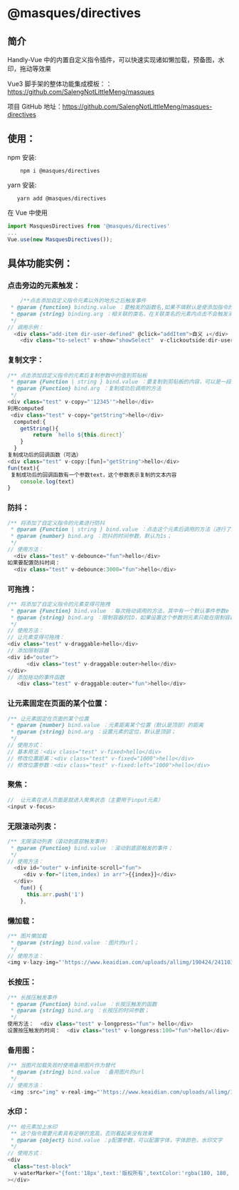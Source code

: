 # @masques/directives

## 简介

Handly-Vue 中的内置自定义指令插件，可以快速实现诸如懒加载，预备图，水印，拖动等效果

Vue3 脚手架的整体功能集成模板：：https://github.com/SalengNotLittleMeng/masques

项目 GitHub 地址：https://github.com/SalengNotLittleMeng/masques-directives

## 使用：

npm 安装:

```shell
    npm i @masques/directives
```

yarn 安装:

```shell
   yarn add @masques/directives
```

在 Vue 中使用

```js
import MasquesDirectives from '@masques/directives'
...
Vue.use(new MasquesDirectives());
```

## 具体功能实例：

### 点击旁边的元素触发：

```js
    /**点击添加自定义指令元素以外的地方之后触发事件
 * @param {function} binding.value ：要触发的函数名,如果不填默认是使添加指令的元素消失
 * @param {string} binding.arg ：相关联的类名，在关联类名的元素内点击不会触发消失事件,防止开启事件无法触发
 */
// 调用示例：
  <div class="add-item dir-user-defined" @click="addItem">自义 ↓</div>
    <div class="to-select" v-show="showSelect"  v-clickoutside:dir-user-defined = "confirm"></div>
```

### 复制文字：

```js
/** 点击添加自定义指令的元素后复制参数中的值到剪贴板
 * @param {Function | string } bind.value ：要复制到剪贴板的内容，可以是一段文字，也可以是methods或computed；
 * @param {Function} bind.arg ：复制成功后调用的方法
 */
<div class="test" v-copy="'12345'">hello</div>
利用computed
 <div class="test" v-copy="getString">hello</div>
  computed:{
    getString(){
        return `hello ${this.direct}`
    }
  }
复制成功后的回调函数（可选）
<div class="test" v-copy:[fun]="getString">hello</div>
fun(text){
 复制成功后的回调函数有一个参数text，这个参数表示复制的文本内容
    console.log(text)
}
```

### 防抖：

```js
/** 将添加了自定义指令的元素进行防抖
 * @param {Function | string } bind.value ：点击这个元素后调用的方法（进行了防抖处理）
 * @param {number} bind.arg ：防抖的时间参数，默认为1s；
 */
// 使用方法：
  <div class="test" v-debounce="fun">hello</div>
如果要配置防抖时间：
  <div class="test" v-debounce:3000="fun">hello</div>
```

### 可拖拽：

```js
/** 将添加了自定义指令的元素变得可拖拽
 * @param {Function} bind.value ：每次拖动调用的方法，其中有一个默认事件参数e
 * @param {string} bind.arg ：限制容器的ID，如果设置这个参数则元素只能在限制容器内部进行拖拽；
 */
// 使用方法：
// 让元素变得可拖拽：
<div class="test" v-draggable>hello</div>
// 添加限制容器
<div id="outer">
      <div class="test" v-draggable:outer>hello</div>
</div>
// 添加拖动的事件函数
   <div class="test" v-draggable:outer="fun">hello</div>
```

### 让元素固定在页面的某个位置：

```js
/** 让元素固定在页面的某个位置
 * @param {number} bind.value ：元素距离某个位置（默认是顶部）的距离
 * @param {string} bind.arg ：设置元素的定位，默认是顶部；
 */
// 使用方式：
// 基本用法：<div class="test" v-fixed>hello</div>
// 修改位置距离：<div class="test" v-fixed="1000">hello</div>
// 修改位置参数：<div class="test" v-fixed:left="1000">hello</div>
```

### 聚焦：

```js
//  让元素在进入页面是就进入聚焦状态（主要用于input元素）
<input v-focus>
```

### 无限滚动列表：

```js
/** 无限滚动列表（滚动到底部触发事件）
 * @param {Function} bind.value ：滚动到底部触发的事件；
 */
// 使用方法：
  <div id="outer" v-infinite-scroll="fun">
     <div v-for="(item,index) in arr">{{index}}</div>
  </div>
    fun() {
      this.arr.push('1')
    },
```

### 懒加载：

```js
/** 图片懒加载
 * @param {string} bind.value ：图片的url；
 */
// 使用方法：
<img v-lazy-img="'https://www.keaidian.com/uploads/allimg/190424/24110307_23.jpg'" alt=""></img>
```

### 长按压：

```js
/** 长按压触发事件
 * @param {Function} bind.value ：长按压触发的函数
 * @param {string} bind.arg ：长按压的时间参数；
 */
使用方法：  <div class="test" v-longpress="fun"> hello</div>
设置按压触发的时间：  <div class="test" v-longpress:100="fun">hello</div>
```

### 备用图：

```js
/** 当图片加载失败时使用备用图片作为替代
 * @param {string} bind.value ：备用图片的url
 */
// 使用方法：
 <img :src="img" v-real-img="'https://www.keaidian.com/uploads/allimg/190424/24110307_23.jpg'" alt=""></img>
```

### 水印：

```js
/** 给元素加上水印
 ** 这个指令需要元素具有足够的宽高，否则看起来没有效果
 * @param {object} bind.value ：p配置参数，可以配置字体，字体颜色，水印文字
 */
// 使用方式：
<div
  class="test-block"
  v-waterMarker="{font:'18px',text:'版权所有',textColor:'rgba(180, 180, 180, 0.9)'}"
></div>
```
